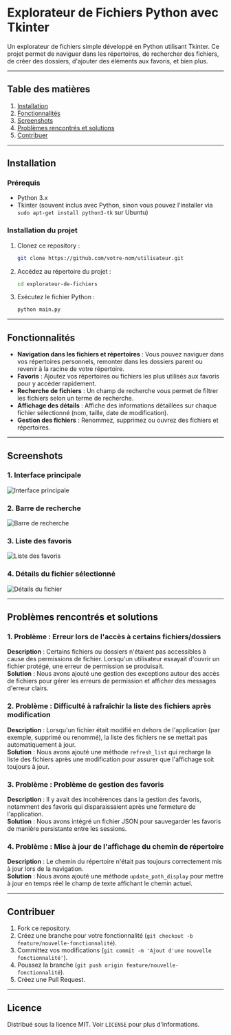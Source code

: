 
# Explorateur de Fichiers Python avec Tkinter

Un explorateur de fichiers simple développé en Python utilisant Tkinter. Ce projet permet de naviguer dans les répertoires, de rechercher des fichiers, de créer des dossiers, d'ajouter des éléments aux favoris, et bien plus.

---

## Table des matières

1. [Installation](#installation)
2. [Fonctionnalités](#fonctionnalités)
3. [Screenshots](#screenshots)
4. [Problèmes rencontrés et solutions](#problèmes-rencontrés-et-solutions)
5. [Contribuer](#contribuer)

---

## Installation

### Prérequis
- Python 3.x
- Tkinter (souvent inclus avec Python, sinon vous pouvez l'installer via `sudo apt-get install python3-tk` sur Ubuntu)
  
### Installation du projet
1. Clonez ce repository :
   ```bash
   git clone https://github.com/votre-nom/utilisateur.git
   ```
2. Accédez au répertoire du projet :
   ```bash
   cd explorateur-de-fichiers
   ```
3. Exécutez le fichier Python :
   ```bash
   python main.py
   ```

---

## Fonctionnalités

- **Navigation dans les fichiers et répertoires** : Vous pouvez naviguer dans vos répertoires personnels, remonter dans les dossiers parent ou revenir à la racine de votre répertoire.
- **Favoris** : Ajoutez vos répertoires ou fichiers les plus utilisés aux favoris pour y accéder rapidement.
- **Recherche de fichiers** : Un champ de recherche vous permet de filtrer les fichiers selon un terme de recherche.
- **Affichage des détails** : Affiche des informations détaillées sur chaque fichier sélectionné (nom, taille, date de modification).
- **Gestion des fichiers** : Renommez, supprimez ou ouvrez des fichiers et répertoires.

---

## Screenshots

### 1. Interface principale
![Interface principale](images/screenshot_1.png)

### 2. Barre de recherche
![Barre de recherche](images/screenshot_2.png)

### 3. Liste des favoris
![Liste des favoris](images/screenshot_3.png)

### 4. Détails du fichier sélectionné
![Détails du fichier](images/screenshot_4.png)

---

## Problèmes rencontrés et solutions

### 1. Problème : **Erreur lors de l'accès à certains fichiers/dossiers**  
**Description** : Certains fichiers ou dossiers n'étaient pas accessibles à cause des permissions de fichier. Lorsqu'un utilisateur essayait d'ouvrir un fichier protégé, une erreur de permission se produisait.  
**Solution** : Nous avons ajouté une gestion des exceptions autour des accès de fichiers pour gérer les erreurs de permission et afficher des messages d'erreur clairs.

### 2. Problème : **Difficulté à rafraîchir la liste des fichiers après modification**  
**Description** : Lorsqu'un fichier était modifié en dehors de l'application (par exemple, supprimé ou renommé), la liste des fichiers ne se mettait pas automatiquement à jour.  
**Solution** : Nous avons ajouté une méthode `refresh_list` qui recharge la liste des fichiers après une modification pour assurer que l'affichage soit toujours à jour.

### 3. Problème : **Problème de gestion des favoris**  
**Description** : Il y avait des incohérences dans la gestion des favoris, notamment des favoris qui disparaissaient après une fermeture de l'application.  
**Solution** : Nous avons intégré un fichier JSON pour sauvegarder les favoris de manière persistante entre les sessions.

### 4. Problème : **Mise à jour de l'affichage du chemin de répertoire**  
**Description** : Le chemin du répertoire n'était pas toujours correctement mis à jour lors de la navigation.  
**Solution** : Nous avons ajouté une méthode `update_path_display` pour mettre à jour en temps réel le champ de texte affichant le chemin actuel.

---

## Contribuer

1. Fork ce repository.
2. Créez une branche pour votre fonctionnalité (`git checkout -b feature/nouvelle-fonctionnalité`).
3. Committez vos modifications (`git commit -m 'Ajout d'une nouvelle fonctionnalité'`).
4. Poussez la branche (`git push origin feature/nouvelle-fonctionnalité`).
5. Créez une Pull Request.

---

## Licence

Distribué sous la licence MIT. Voir `LICENSE` pour plus d'informations.
